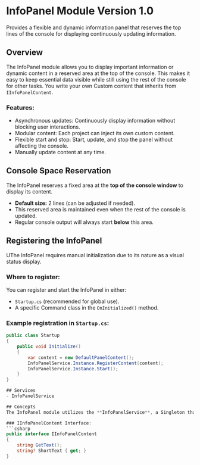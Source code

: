 # InfoPanel Module Version 1.0
Provides a flexible and dynamic information panel that reserves the top lines of the console for displaying continuously updating information.

## Overview
The InfoPanel module allows you to display important information or dynamic content in a reserved area at the top of the console. This makes it easy to keep essential data visible while still using the rest of the console for other tasks.
You write your own Custom content that inherits from `IInfoPanelContent`. 

### Features:
- Asynchronous updates: Continuously display information without blocking user interactions.
- Modular content: Each project can inject its own custom content.
- Flexible start and stop: Start, update, and stop the panel without affecting the console.
- Manually update content at any time.

## Console Space Reservation
The InfoPanel reserves a fixed area at the **top of the console window** to display its content.
- **Default size:** 2 lines (can be adjusted if needed).
- This reserved area is maintained even when the rest of the console is updated.
- Regular console output will always start **below** this area.

## Registering the InfoPanel

UThe InfoPanel requires manual initialization due to its nature as a visual status display.

### Where to register:
You can register and start the InfoPanel in either:
- `Startup.cs` (recommended for global use).
- A specific Command class in the `OnInitialized()` method.

### Example registration in `Startup.cs`:
```csharp
public class Startup
{
    public void Initialize()
    {
        var content = new DefaultPanelContent();
        InfoPanelService.Instance.RegisterContent(content);
        InfoPanelService.Instance.Start();
    }
}

## Services
- InfoPanelService

## Concepts
The InfoPanel module utilizes the **InfoPanelService**, a Singleton that manages the content and updates of the panel. Content is provided by classes implementing the **IInfoPanelContent** interface.

### IInfoPanelContent Interface:
```csharp
public interface IInfoPanelContent
{
    string GetText();
    string? ShortText { get; }
}
```